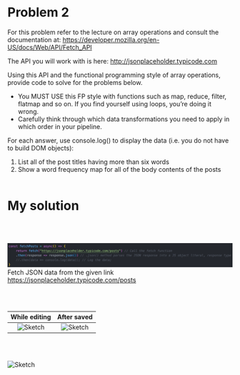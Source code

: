 # Problem 2

For this problem refer to the lecture on array operations and consult the documentation at:
https://developer.mozilla.org/en-US/docs/Web/API/Fetch_API

The API you will work with is here:
http://jsonplaceholder.typicode.com

Using this API and the functional programming style of array operations, provide code to solve for the problems below. 
- You MUST USE this FP style with functions such as map, reduce, filter, flatmap and so on. 
  If you find yourself using loops, you’re doing it wrong. 
- Carefully think through which data transformations you need to apply in which order in your pipeline.

For each answer, use console.log() to display the data (i.e. you do not have to build DOM objects):
1. List all of the post titles having more than six words
2. Show a word frequency map for all of the body contents of the posts
</br></br>

# My solution

</br></br>

![Sketch](/images/fetch.png)  
Fetch JSON data from the given link https://jsonplaceholder.typicode.com/posts

</br></br>






While editing               |  After saved
:-------------------------:|:-------------------------:
![Sketch](/images/note2.png)|![Sketch](/images/note3.png)


</br></br>

![Sketch](/images/note4.png)

